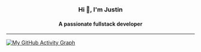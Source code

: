 <h3 align="center">Hi 👋, I'm Justin</h3>
<h4 align="center">A passionate fullstack developer</h4>

---


[![My GitHub Activity Graph](https://github-readme-activity-graph.vercel.app/graph?username=justoo67&theme=github)](https://github.com/ashutosh00710/github-readme-activity-graph)
